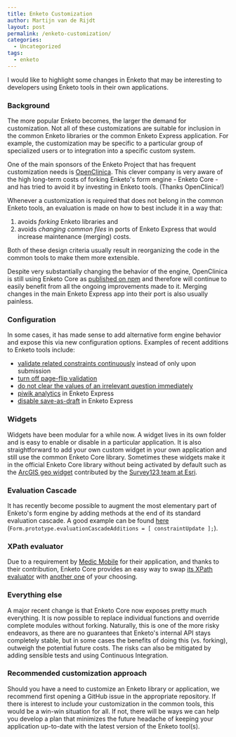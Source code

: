```yaml
---
title: Enketo Customization
author: Martijn van de Rijdt
layout: post
permalink: /enketo-customization/
categories:
  - Uncategorized
tags:
  - enketo
---
```


I would like to highlight some changes in Enketo that may be interesting to developers using Enketo tools in their own applications.


### Background

The more popular Enketo becomes, the larger the demand for customization. Not all of these customizations are suitable for inclusion in the common Enketo libraries or the common Enketo Express application. For example, the customization may be specific to a particular group of specialized users or to integration into a specific custom system. 

One of the main sponsors of the Enketo Project that has frequent customization needs is [OpenClinica](https://www.openclinica.com). This clever company is very aware of the high long-term costs of forking Enketo's form engine - Enketo Core - and has tried to avoid it by investing in Enketo tools. (Thanks OpenClinica!)

Whenever a customization is required that does not belong in the common Enketo tools, an evaluation is made on how to best include it in a way that:

1. avoids _forking_ Enketo libraries and
2. avoids _changing common files_ in ports of Enketo Express that would increase maintenance (merging) costs.

Both of these design criteria usually result in reorganizing the code in the common tools to make them more extensible. 

Despite very substantially changing the behavior of the engine, OpenClinica is still using Enketo Core as [published on npm](https://www.npmjs.com/package/enketo-core) and therefore will continue to easily benefit from all the ongoing improvements made to it. Merging changes in the main Enketo Express app into their port is also usually painless.


### Configuration

In some cases, it has made sense to add alternative form engine behavior and expose this via new configuration options. Examples of recent additions to Enketo tools include:

* [validate related constraints continuously](https://github.com/enketo/enketo-core#validatecontinuously) instead of only upon submission
* [turn off page-flip validation](https://github.com/enketo/enketo-core#validatepage)
* [do not clear the values of an irrelevant question immediately](https://github.com/enketo/enketo-core#behaviour-of-skip-logic)
* [piwik analytics](https://github.com/enketo/enketo-express/blob/master/config/README.md#piwik) in Enketo Express
* [disable save-as-draft](https://github.com/enketo/enketo-express/blob/master/config/README.md#disable-save-as-draft) in Enketo Express


### Widgets

Widgets have been modular for a while now. A widget lives in its own folder and is easy to enable or disable in a particular application. It is also straightforward to add your own custom widget in your own application and still use the common Enketo Core library. Sometimes these widgets make it in the official Enketo Core library without being activated by default such as the [ArcGIS geo widget](https://github.com/enketo/enketo-core/tree/master/src/widget/geo-esri) contributed by the [Survey123 team at Esri](https://survey123.arcgis.com/).


### Evaluation Cascade

It has recently become possible to augment the most elementary part of Enketo's form engine by adding methods at the end of its standard evaluation cascade. A good example can be found [here](https://github.com/OpenClinica/enketo-express-oc/blob/master/public/js/src/module/Form.js) (`Form.prototype.evaluationCascadeAdditions = [ constraintUpdate ];`).


### XPath evaluator

Due to a requirement by [Medic Mobile](https://medicmobile.org/) for their application, and thanks to their contribution, Enketo Core provides an easy way to swap [its XPath evaluator](https://github.com/enketo/enketo-xpathjs) with [another one](https://github.com/medic/openrosa-xpath-evaluator) of your choosing.


### Everything else

A major recent change is that Enketo Core now exposes pretty much everything. It is now possible to replace individual functions and override complete modules without forking. Naturally, this is one of the more risky endeavors, as there are no guarantees that Enketo's internal API stays completely stable, but in some cases the benefits of doing this (vs. forking), outweigh the potential future costs. The risks can also be mitigated by adding sensible tests and using Continuous Integration.


### Recommended customization approach

Should you have a need to customize an Enketo library or application, we recommend first opening a GitHub issue in the appropriate repository. If there is interest to include your customization in the common tools, this would be a win-win situation for all. If not, there will be ways we can help you develop a plan that minimizes the future headache of keeping your application up-to-date with the latest version of the Enketo tool(s).


